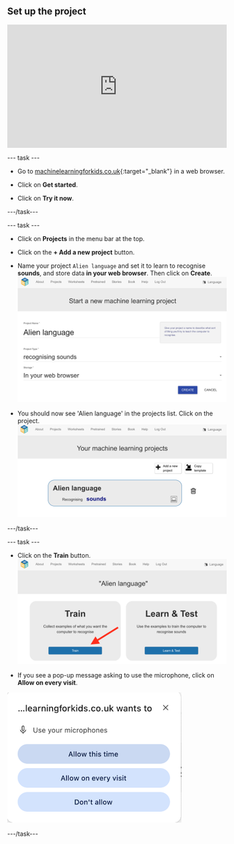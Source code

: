 ## Set up the project

<html>
  <div style="position: relative; overflow: hidden; padding-top: 56.25%;">
    <iframe style="position: absolute; top: 0; left: 0; right: 0; width: 100%; height: 100%; border: none;" src="https://www.youtube.com/embed/KdybBTJ979k?rel=0&cc_load_policy=1" allowfullscreen allow="accelerometer; autoplay; clipboard-write; encrypted-media; gyroscope; picture-in-picture; web-share"></iframe>
  </div>
</html>

--- task ---

+ Go to [machinelearningforkids.co.uk](https://machinelearningforkids.co.uk/){:target="_blank"} in a web browser.

+ Click on **Get started**.

+ Click on **Try it now**.

---/task---

--- task ---

+ Click on **Projects** in the menu bar at the top.

+ Click on the **+ Add a new project** button.

+ Name your project `Alien language` and set it to learn to recognise **sounds**, and store data **in your web browser**. Then click on **Create**. ![Creating a project](images/create-project.png)

+ You should now see 'Alien language' in the projects list. Click on the project. ![Project list with alien language listed](images/projects-list.png)

---/task---

--- task ---

+ Click on the **Train** button. ![Project main menu with an arrow pointing to the train button](images/project-train.png)

+ If you see a pop-up message asking to use the microphone, click on **Allow on every visit**.

![Popup asking you to allow the microphone, with an arrow pointing to allow every visit](images/allow-microphone.png)

---/task---



